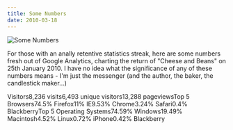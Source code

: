 ```yaml
---
title: Some Numbers
date: 2010-03-18
---
```


![Some Numbers](https://source.unsplash.com/7QCBakMyDCE/1600x900)

For those with an anally retentive statistics streak, here are some numbers fresh out of Google Analytics, charting the return of "Cheese and Beans" on 25th January 2010. I have no idea what the significance of any of these numbers means - I'm just the messenger (and the author, the baker, the candlestick maker...)

Visitors8,236 visits6,493 unique visitors13,288 pageviewsTop 5 Browsers74.5% Firefox11% IE9.53% Chrome3.24% Safari0.4% BlackberryTop 5 Operating Systems74.59% Windows19.49% Macintosh4.52% Linux0.72% iPhone0.42% Blackberry